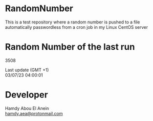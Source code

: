 # RandomNumber    
This is a test repository where a random number is pushed to a file automatically passwordless from a cron job in my Linux CentOS server    
# Random Number of the last run   
3508
      
Last update (GMT +1)    
03/07/23 04:00:01
# Developer    
Hamdy Abou El Anein   
hamdy.aea@protonmail.com
